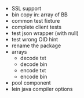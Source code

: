 - SSL support
- bin copy in: array of BB
- common test fixture
- complete client tests
- test json wrapper (with null)
- test wrong OID hint
- rename the package
- arrays
  - decode txt
  - decode bin
  - encode txt
  - encode bin
- pool component
- lein java compiler options
